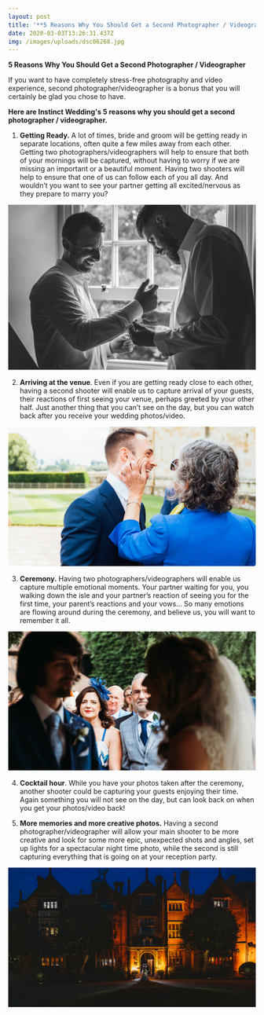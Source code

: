 ```yaml
---
layout: post
title: '**5 Reasons Why You Should Get a Second Photographer / Videographer**'
date: 2020-03-03T13:26:31.437Z
img: /images/uploads/dsc06268.jpg
---
```

**5 Reasons Why You Should Get a Second Photographer / Videographer**

If you want to have completely stress-free photography and video experience, second photographer/videographer is a bonus that you will certainly be glad you chose to have. 

**Here are Instinct Wedding's 5 reasons why you should get a second photographer / videographer.**

1. **Getting Ready.** A lot of times, bride and groom will be getting ready in separate locations, often quite a few miles away from each other. Getting two photographers/videographers will help to ensure that both of your mornings will be captured, without having to worry if we are missing an important or a beautiful moment. Having two shooters will help to ensure that one of us can follow each of you all day. And wouldn’t you want to see your partner getting all excited/nervous as they prepare to marry you? 

![Groom getting ready with his best man ](/images/uploads/charlotte-and-james-at-george-in-rye-181.jpg "groom getting ready with his best man on the wedding day morning ")

2. **Arriving at the venue**. Even if you are getting ready close to each other, having a second shooter will enable us to capture arrival of your guests, their reactions of first seeing your venue, perhaps greeted by your other half. Just another thing that you can’t see on the day, but you can watch back after you receive your wedding photos/video. 

![Groom greeting his aunt at the wedding morning ](/images/uploads/matt-and-jen-wedding-penshurst-place-0026_websize.jpg "wedding day morning")

3. **Ceremony.** Having two photographers/videographers will enable us capture multiple emotional moments. Your partner waiting for you, you walking down the isle and your partner’s reaction of seeing you for the first time, your parent’s reactions and your vows… So many emotions are flowing around during the ceremony, and believe us, you will want to remember it all. 

![Brides parents at the wedding ceremony](/images/uploads/matt-and-jess-to-edit-_-instinct-wedding-0515_websize.jpg "brides parents at the wedding ceremony at winters barn in Canterbury")

4. **Cocktail hour**. While you have your photos taken after the ceremony, another shooter could be capturing your guests enjoying their time. Again something you will not see on the day, but can look back on when you get your photos/video back!


5. **More memories and more creative photos.** Having a second photographer/videographer will allow your main shooter to be more creative and look for some more epic, unexpected shots and angles, set up lights for a spectacular night time photo, while the second is still capturing everything that is going on at your reception party.

![bride and groom posing outside their wedding venue at great fosters at night time.   ](/images/uploads/dsc06268.jpg "Great fosters wedding photography")
